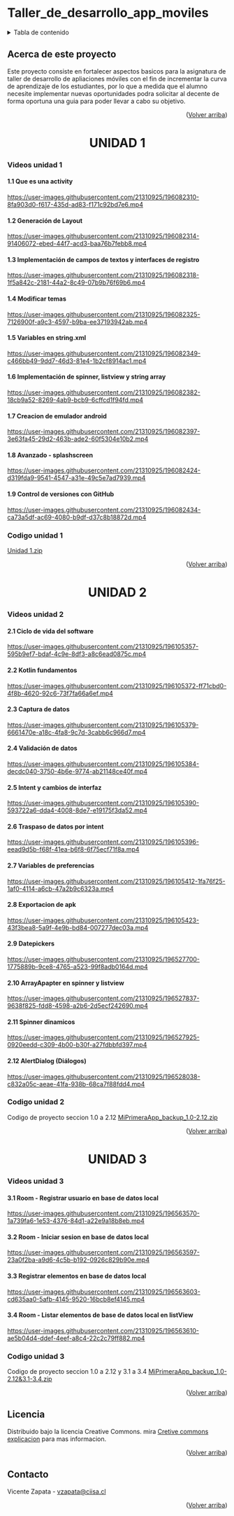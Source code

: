 # Taller_de_desarrollo_app_moviles
<!-- Improved compatibility of back to top link: See: https://github.com/othneildrew/Best-README-Template/pull/73 -->
<a name="readme-top"></a>

<!-- TABLE OF CONTENTS -->
<details>
  <summary>Tabla de contenido</summary>
  <ol>
    <li>
      <a href="#acerca-de-este-proyecto">Acerca de este proyecto</a>
    </li>
    <li>
      <a href="#unidad-1">Unidad 1</a>
      <ul>
        <li><a href="#videos-unidad-1">Videos unidad 1</a>
          <ul>
           <li><a href="#1.1">1.1	Que es una activity</a></li>
           <li><a href="#1.2">1.2	Generación de Layout</a></li>
           <li><a href="#1.3">1.3	Implementación de campos de textos y interfaces de registro</a></li>
           <li><a href="#1.4">1.4	Modificar temas</a></li>
           <li><a href="#1.5">1.5	Variables en string.xml</a></li>
           <li><a href="#1.6">1.6	Implementación de spinner, listview y string array</a></li>
           <li><a href="#1.7">1.7	Creacion de emulador android</a></li>
           <li><a href="#1.8">1.8	Avanzado - splashscreen</a></li>
           <li><a href="#1.9">1.9	Control de versiones con GitHub</a></li>
          </ul>
        </li>
        <li><a href="#codigo-unidad-1">Codigo unidad 1</a></li>
      </ul>
    </li>
    <li>
      <a href="#unidad-2">Unidad 2</a>
      <ul>
        <li><a href="#videos-unidad-2">Videos unidad 2</a>
          <ul>
           <li><a href="#2.1">2.1	Ciclo de vida del software</a></li>
           <li><a href="#2.2">2.2	Kotlin fundamentos</a></li>
           <li><a href="#2.3">2.3	Captura de datos</a></li>
           <li><a href="#2.4">2.4	Validación de datos </a></li>
           <li><a href="#2.5">2.5	Intent y cambios de interfaz</a></li>
           <li><a href="#2.6">2.6	Traspaso de datos por intent</a></li>
           <li><a href="#2.7">2.7	Variables de preferencias</a></li>
           <li><a href="#2.8">2.8	Exportacion de apk</a></li>
           <li><a href="#2.9">2.9	Datepickers</a></li>
           <li><a href="#2.10">2.10	ArrayApapter en spinner y listview</a></li>
           <li><a href="#2.11">2.11	Spinner dinamicos</a></li>
           <li><a href="#2.12">2.12	AlertDialog (Diálogos)</a></li>
          </ul>
        </li>
        <li><a href="#codigo-unidad-2">Codigo unidad 2</a></li>
      </ul>
    </li>
    <li>
      <a href="#unidad-3">Unidad 3</a>
      <ul>
        <li><a href="#videos-unidad-3">Videos unidad 3</a>
          <ul>
           <li><a href="#3.1">3.1	Room - Registrar usuario en base de datos local</a></li>
           <li><a href="#3.2">3.2	Room - Iniciar sesion en base de datos local</a></li>
           <li><a href="#3.3">3.3	Room - Regisrtar elementos en base de datos local</a></li>
           <li><a href="#3.4">3.4	Room - Listar elementos de base de datos local en listView</a></li>
          </ul>
        </li>
        <li><a href="#codigo-unidad-3">Codigo unidad 3</a></li>
      </ul>
    </li>
    <li><a href="#licencia">Licencia</a></li>
    <li><a href="#contacto">Contacto</a></li>
  </ol>
</details>



<!-- ABOUT THE PROJECT -->
## Acerca de este proyecto
 Este proyecto consiste en fortalecer aspectos basicos para la asignatura de taller de desarrollo de apliaciones móviles con el fin de incrementar la curva de aprendizaje de los estudiantes, por lo que a medida que el alumno necesite implementar nuevas oportunidades podra solicitar al decente de forma oportuna una guia para poder llevar a cabo su objetivo.

<p align="right">(<a href="#readme-top">Volver arriba</a>)</p>



## <h1 align="center">UNIDAD 1</h1>


### <h3>Videos unidad 1</h3>

#### <h4 id="1.1">1.1 Que es una activity</h4>
https://user-images.githubusercontent.com/21310925/196082310-8fa903d0-f617-435d-ad83-f171c92bd7e6.mp4
#### <h4 id="1.2">1.2 Generación de Layout</h4>
https://user-images.githubusercontent.com/21310925/196082314-91406072-ebed-44f7-acd3-baa76b7febb8.mp4
#### <h4 id="1.3">1.3 Implementación de campos de textos y interfaces de registro</h4>
https://user-images.githubusercontent.com/21310925/196082318-1f5a842c-2181-44a2-8c49-07b9b76f69b6.mp4
#### <h4 id="1.4">1.4 Modificar temas</h4>
https://user-images.githubusercontent.com/21310925/196082325-7126900f-a9c3-4597-b9ba-ee37193942ab.mp4
#### <h4 id="1.5">1.5 Variables en string.xml</h4>
https://user-images.githubusercontent.com/21310925/196082349-c466bb49-9dd7-46d3-81e4-1b2cf8914ac1.mp4
#### <h4 id="1.6">1.6 Implementación de spinner, listview y string array</h4>
https://user-images.githubusercontent.com/21310925/196082382-18cb9a52-8269-4ab9-bcb9-6cffcd1f94fd.mp4
#### <h4 id="1.7">1.7 Creacion de emulador android</h4>
https://user-images.githubusercontent.com/21310925/196082397-3e63fa45-29d2-463b-ade2-60f5304e10b2.mp4
#### <h4 id="1.8">1.8 Avanzado - splashscreen</h4>
https://user-images.githubusercontent.com/21310925/196082424-d319fda9-9541-4547-a31e-49c5e7ad7939.mp4
#### <h4 id="1.9">1.9 Control de versiones con GitHub</h4>
https://user-images.githubusercontent.com/21310925/196082434-ca73a5df-ac69-4080-b9df-d37c8b18872d.mp4


### <h3>Codigo unidad 1</h3>

[Unidad 1.zip](https://github.com/Vicentezapata/Taller_de_desarrollo_app_moviles/files/9796579/Unidad.1.zip)

<p align="right">(<a href="#readme-top">Volver arriba</a>)</p>

## <h1 align="center">UNIDAD 2</h1>


### <h3>Videos unidad 2</h3>
#### <h4 id="2.1">2.1	Ciclo de vida del software</h4>
https://user-images.githubusercontent.com/21310925/196105357-595b9ef7-bdaf-4c9e-8df3-a8c6ead0875c.mp4
#### <h4 id="2.2">2.2	Kotlin fundamentos</h4>
https://user-images.githubusercontent.com/21310925/196105372-ff71cbd0-4f8b-4620-92c6-73f7fa66a6ef.mp4
#### <h4 id="2.3">2.3	Captura de datos</h4>
https://user-images.githubusercontent.com/21310925/196105379-6661470e-a18c-4fa8-9c7d-3cabb6c966d7.mp4
#### <h4 id="2.4">2.4	Validación de datos </h4>
https://user-images.githubusercontent.com/21310925/196105384-decdc040-3750-4b6e-9774-ab21148ce40f.mp4
#### <h4 id="2.5">2.5	Intent y cambios de interfaz</h4>
https://user-images.githubusercontent.com/21310925/196105390-593722a6-dda4-4008-8de7-e19175f3da52.mp4
#### <h4 id="2.6">2.6	Traspaso de datos por intent</h4>
https://user-images.githubusercontent.com/21310925/196105396-eead9d5b-f68f-41ea-b6f8-6f75ecf71f8a.mp4
#### <h4 id="2.7">2.7	Variables de preferencias</h4>
https://user-images.githubusercontent.com/21310925/196105412-1fa76f25-1af0-4114-a6cb-47a2b9c6323a.mp4
#### <h4 id="2.8">2.8	Exportacion de apk</h4>
https://user-images.githubusercontent.com/21310925/196105423-43f3bea8-5a9f-4e9b-bd84-007277dec03a.mp4
#### <h4 id="2.9">2.9	Datepickers</h4>
https://user-images.githubusercontent.com/21310925/196527700-1775889b-9ce8-4765-a523-99f8adb0164d.mp4
#### <h4 id="2.10">2.10	ArrayApapter en spinner y listview</h4>
https://user-images.githubusercontent.com/21310925/196527837-9638f825-fdd8-4598-a2b6-2d5ecf242690.mp4
#### <h4 id="2.11">2.11	Spinner dinamicos</h4>
https://user-images.githubusercontent.com/21310925/196527925-0920eedd-c309-4b00-b30f-a27fdbbfd397.mp4
#### <h4 id="2.12">2.12	AlertDialog (Diálogos)</h4>
https://user-images.githubusercontent.com/21310925/196528038-c832a05c-aeae-41fa-938b-68ca7f88fdd4.mp4



### <h3>Codigo unidad 2</h3>
Codigo de proyecto seccion 1.0 a 2.12
[MiPrimeraApp_backup_1.0-2.12.zip](https://github.com/Vicentezapata/Taller_de_desarrollo_app_moviles/files/9814633/MiPrimeraApp_backup_1.0-2.12.zip)



<p align="right">(<a href="#readme-top">Volver arriba</a>)</p>

## <h1 align="center">UNIDAD 3</h1>

### <h3>Videos unidad 3</h3>
#### <h4 id="3.1">3.1	Room - Registrar usuario en base de datos local</h4>
https://user-images.githubusercontent.com/21310925/196563570-1a739fa6-1e53-4376-84d1-a22e9a18b8eb.mp4
#### <h4 id="3.2">3.2 Room - Iniciar sesion en base de datos local</h4>
https://user-images.githubusercontent.com/21310925/196563597-23a0f2ba-a9d6-4c5b-b192-0926c829b90e.mp4
#### <h4 id="3.3">3.3	 Registrar elementos en base de datos local</h4>
https://user-images.githubusercontent.com/21310925/196563603-cd635aa0-5afb-4145-9520-16bcb8ef4145.mp4
#### <h4 id="3.4">3.4	Room - Listar elementos de base de datos local en listView </h4>
https://user-images.githubusercontent.com/21310925/196563610-ae5b04d4-ddef-4eef-a8c4-22c2c79ff882.mp4


### <h3>Codigo unidad 3</h3>
Codigo de proyecto seccion 1.0 a 2.12 y 3.1 a 3.4
[MiPrimeraApp_backup_1.0-2.12&3.1-3.4.zip](https://github.com/Vicentezapata/Taller_de_desarrollo_app_moviles/files/9815657/MiPrimeraApp_backup_1.0-2.12.3.1-3.4.zip)




<p align="right">(<a href="#readme-top">Volver arriba</a>)</p>

<!-- LICENSE -->
## Licencia

Distribuido bajo la licencia Creative Commons. mira [Cretive commons explicacion](https://creativecommons.org/licenses/) para mas informacion.

<p align="right">(<a href="#readme-top">Volver arriba</a>)</p>



<!-- CONTACT -->
## Contacto

Vicente Zapata - vzapata@ciisa.cl

<p align="right">(<a href="#readme-top">Volver arriba</a>)</p>
